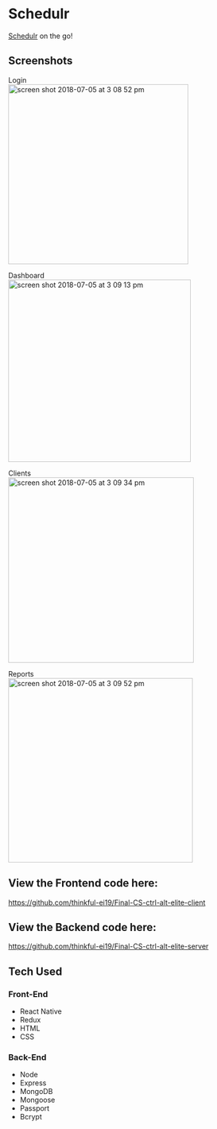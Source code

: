 # Schedulr

[Schedulr](https://schedulr.netlify.com/) on the go!

## Screenshots

Login <br />
<img width="362" alt="screen shot 2018-07-05 at 3 08 52 pm" src="https://user-images.githubusercontent.com/35544816/42350499-b5016dc0-8065-11e8-87c4-d0f99eecc30f.png">

Dashboard <br />
<img width="367" alt="screen shot 2018-07-05 at 3 09 13 pm" src="https://user-images.githubusercontent.com/35544816/42350857-1b7447f2-8067-11e8-9b91-cf130a818d9a.png">

Clients <br />
<img width="373" alt="screen shot 2018-07-05 at 3 09 34 pm" src="https://user-images.githubusercontent.com/35544816/42350778-ca49868a-8066-11e8-82b4-0bc440ae26cd.png">

Reports <br />
<img width="371" alt="screen shot 2018-07-05 at 3 09 52 pm" src="https://user-images.githubusercontent.com/35544816/42350878-3cd4188c-8067-11e8-960f-317cd54be9d4.png">


## View the Frontend code here:
https://github.com/thinkful-ei19/Final-CS-ctrl-alt-elite-client

## View the Backend code here:
https://github.com/thinkful-ei19/Final-CS-ctrl-alt-elite-server


## Tech Used

### Front-End
* React Native
* Redux
* HTML
* CSS

### Back-End
* Node
* Express
* MongoDB
* Mongoose
* Passport
* Bcrypt

<!-- ### Deployment
* Itunes store???????


## Screenshots

Landing Page


Registration Page


Login Page


Dashboard



Clients


Reports -->


